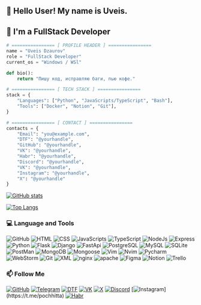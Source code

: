 ## 👋 Hello User! My name is Uveis. 
## 🚀 I'm a FullStack Developer

```Python
# ================ [ PROFILE HEADER ] ================  
name = "Uveis Dzaurov"  
role = "FullStack Developer"  
current_os = "Windows / WSl"  

def bio():  
    return "Пишу код, исправляю баги, пью кофе."  

# ================ [ TECH STACK ] ================  
stack = {  
    "Languages": ["Python", "JavaScripts/TypeScript", "Bash"],  
    "Tools": ["Docker", "Notion", "Git"],  
}  

# ================ [ CONTACT ] ================  
contacts = {  
    "Email": "you@example.com",  
    "DTF": "@yourhandle",  
    "GitHub": "@yourhandle",  
    "VK": "@yourhandle",  
    "Habr": "@yourhandle",  
    "Discord": "@yourhandle",  
    "VK": "@yourhandle",  
    "Instagram": "@yourhandle",  
    "X": "@yourhandle"  
}  
```


[![GitHub stats](https://github-readme-stats.vercel.app/api?username=LordVays&show_icons=true&theme=radical)](https://github.com/LordVays) 

[![Top Langs](https://github-readme-stats.vercel.app/api/top-langs/?username=LordVays&layout=compact&theme=radical)](https://github.com/LordVays)  


### 💻 Language and Tools 
![GitHub](https://img.shields.io/badge/GitHub-090909?style=for-the-badge&logo=github) 
![HTML](https://img.shields.io/badge/HTML-090909?style=for-the-badge&logo=ejs)
![CSS](https://img.shields.io/badge/CSS-090909?style=for-the-badge&logo=css)
![JavaScripts](https://img.shields.io/badge/JavaScript-090909?style=for-the-badge&logo=javascript)
![TypeScript](https://img.shields.io/badge/TypeScript-090909?style=for-the-badge&logo=TypeScript)
![NodeJs](https://img.shields.io/badge/NodeJs-090909?style=for-the-badge&logo=node.js)
![Express](https://img.shields.io/badge/Express-090909?style=for-the-badge&logo=Express)
![Python](https://img.shields.io/badge/Python-090909?style=for-the-badge&logo=Python)
![Flask](https://img.shields.io/badge/Flask-090909?style=for-the-badge&logo=flask)
![Django](https://img.shields.io/badge/Django-090909?style=for-the-badge&logo=Django)
![FastApi](https://img.shields.io/badge/FastApi-090909?style=for-the-badge&logo=FastApi)
![PostgreSQL](https://img.shields.io/badge/PostgreSQL-090909?style=for-the-badge&logo=postgresql)
![MySQL](https://img.shields.io/badge/MySQL-090909?style=for-the-badge&logo=mysql)
![SQLite](https://img.shields.io/badge/-SQLite-003B57?logo=sqlite&logoColor=white)
![PostMan](https://img.shields.io/badge/PostMan-090909?style=for-the-badge&logo=PostMan)
![MongoDB](https://img.shields.io/badge/MongoDB-090909?style=for-the-badge&logo=MongoDB)
![Mongoose](https://img.shields.io/badge/Mongoose-090909?style=for-the-badge&logo=mongoose)
![Vim](https://img.shields.io/badge/vim-090909?style=for-the-badge&logo=vim)
![Nvim](https://img.shields.io/badge/nvim-090909?style=for-the-badge&logo=neovim)
![Pycharm](https://img.shields.io/badge/pycharm-090909?style=for-the-badge&logo=pycharm)
![WebStorm](https://img.shields.io/badge/webstorm-090909?style=for-the-badge&logo=webstorm&logoColor=aqua)
![Git](https://img.shields.io/badge/Git-090909?style=for-the-badge&logo=git)
![XML](https://img.shields.io/badge/xml-090909?style=for-the-badge&logo=xml)
![nginx](https://img.shields.io/badge/nginx-090909?style=for-the-badge&logo=nginx)
![apache](https://img.shields.io/badge/apache-090909?style=for-the-badge&logo=apache)
![Figma](https://img.shields.io/badge/Figma-090909?style=for-the-badge&logo=figma)
![Notion](https://img.shields.io/badge/Notion-090909?style=for-the-badge&logo=notion)
![Trello](https://img.shields.io/badge/Trello-090909?style=for-the-badge&logo=trello)




### 📫 Follow Me

[![GitHub](https://img.shields.io/badge/-GitHub-26A5E4?logo=github&color=090909)](https://t.me/pochhitta)
[![Telegram](https://img.shields.io/badge/-Telegram-26A5E4?logo=telegram&color=090909)](https://t.me/pochhitta)
[![DTF](https://img.shields.io/badge/-DTF-26A5E4?logo=flutter&color=090909)](https://t.me/pochhitta)
[![VK](https://img.shields.io/badge/-VK-26A5E4?logo=VK&color=090909&logoColor=blue)](https://t.me/pochhitta)
[![X](https://img.shields.io/badge/-X/Twitter-26A5E4?logo=x&color=090909)](https://t.me/pochhitta)
[![Discord](https://img.shields.io/badge/-Discord-26A5E4?logo=discord&color=090909)](https://t.me/pochhitta)
[![Instagram](https://img.shields.io/badge/-Instagram-26A5E4?logo=Instagram&color=090909&logoColor=rgba(193,53,132))](https://t.me/pochhitta)
[![Habr](https://img.shields.io/badge/-Habr-26A5E4?logo=habr&color=090909)](https://t.me/pochhitta)
